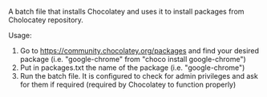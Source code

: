 A batch file that installs Chocolatey and uses it to install packages from Cholocatey repository.

Usage:

1. Go to https://community.chocolatey.org/packages and find your desired package (i.e. "google-chrome" from "choco install google-chrome")
2. Put in packages.txt the name of the package (i.e. "google-chrome")
3. Run the batch file. It is configured to check for admin privileges and ask for them if required (required by Chocolatey to function properly)